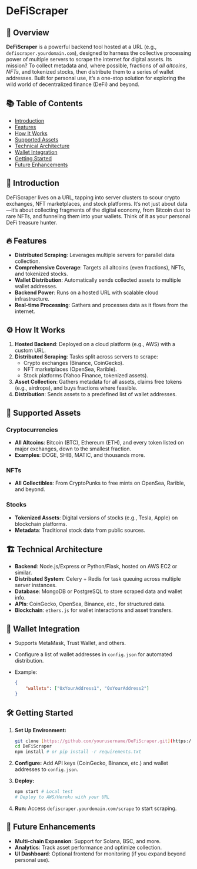 # DeFiScraper

## 🚀 Overview

**DeFiScraper** is a powerful backend tool hosted at a URL (e.g., `defiscraper.yourdomain.com`), designed to harness the collective processing power of multiple servers to scrape the internet for digital assets. Its mission? To collect metadata and, where possible, fractions of *all altcoins*, *NFTs*, and tokenized stocks, then distribute them to a series of wallet addresses. Built for personal use, it’s a one-stop solution for exploring the wild world of decentralized finance (DeFi) and beyond.

## 📚 Table of Contents

- [Introduction](#introduction)
- [Features](#features)
- [How It Works](#how-it-works)
- [Supported Assets](#supported-assets)
- [Technical Architecture](#technical-architecture)
- [Wallet Integration](#wallet-integration)
- [Getting Started](#getting-started)
- [Future Enhancements](#future-enhancements)

## 🌟 Introduction

DeFiScraper lives on a URL, tapping into server clusters to scour crypto exchanges, NFT marketplaces, and stock platforms. It’s not just about data—it’s about collecting fragments of the digital economy, from Bitcoin dust to rare NFTs, and funneling them into your wallets. Think of it as your personal DeFi treasure hunter.

## 🔥 Features

-   **Distributed Scraping**: Leverages multiple servers for parallel data collection.
-   **Comprehensive Coverage**: Targets all altcoins (even fractions), NFTs, and tokenized stocks.
-   **Wallet Distribution**: Automatically sends collected assets to multiple wallet addresses.
-   **Backend Power**: Runs on a hosted URL with scalable cloud infrastructure.
-   **Real-time Processing**: Gathers and processes data as it flows from the internet.

## ⚙️ How It Works

1.  **Hosted Backend**: Deployed on a cloud platform (e.g., AWS) with a custom URL.
2.  **Distributed Scraping**: Tasks split across servers to scrape:
    -   Crypto exchanges (Binance, CoinGecko).
    -   NFT marketplaces (OpenSea, Rarible).
    -   Stock platforms (Yahoo Finance, tokenized assets).
3.  **Asset Collection**: Gathers metadata for all assets, claims free tokens (e.g., airdrops), and buys fractions where feasible.
4.  **Distribution**: Sends assets to a predefined list of wallet addresses.

## 💎 Supported Assets

### Cryptocurrencies

-   **All Altcoins**: Bitcoin (BTC), Ethereum (ETH), and every token listed on major exchanges, down to the smallest fraction.
-   **Examples**: DOGE, SHIB, MATIC, and thousands more.

### NFTs

-   **All Collectibles**: From CryptoPunks to free mints on OpenSea, Rarible, and beyond.

### Stocks

-   **Tokenized Assets**: Digital versions of stocks (e.g., Tesla, Apple) on blockchain platforms.
-   **Metadata**: Traditional stock data from public sources.

## 🏗️ Technical Architecture

-   **Backend**: Node.js/Express or Python/Flask, hosted on AWS EC2 or similar.
-   **Distributed System**: Celery + Redis for task queuing across multiple server instances.
-   **Database**: MongoDB or PostgreSQL to store scraped data and wallet info.
-   **APIs**: CoinGecko, OpenSea, Binance, etc., for structured data.
-   **Blockchain**: `ethers.js` for wallet interactions and asset transfers.

## 🔗 Wallet Integration

-   Supports MetaMask, Trust Wallet, and others.
-   Configure a list of wallet addresses in `config.json` for automated distribution.
-   Example:

    ```json
    {
        "wallets": ["0xYourAddress1", "0xYourAddress2"]
    }
    ```

## 🛠️ Getting Started

1.  **Set Up Environment:**

    ```bash
    git clone [https://github.com/yourusername/DeFiScraper.git](https://www.google.com/search?q=https://github.com/yourusername/DeFiScraper.git)
    cd DeFiScraper
    npm install # or pip install -r requirements.txt
    ```

2.  **Configure:** Add API keys (CoinGecko, Binance, etc.) and wallet addresses to `config.json`.
3.  **Deploy:**

    ```bash
    npm start # Local test
    # Deploy to AWS/Heroku with your URL
    ```

4.  **Run:** Access `defiscraper.yourdomain.com/scrape` to start scraping.

## 🚀 Future Enhancements

-   **Multi-chain Expansion**: Support for Solana, BSC, and more.
-   **Analytics**: Track asset performance and optimize collection.
-   **UI Dashboard**: Optional frontend for monitoring (if you expand beyond personal use).
